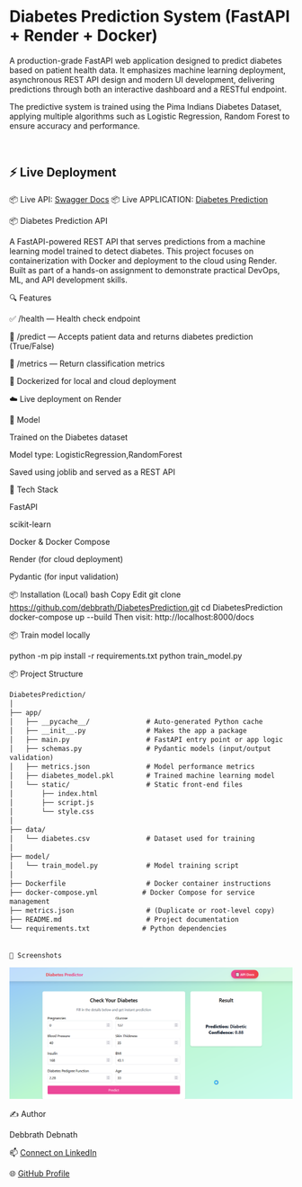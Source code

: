 # Diabetes Prediction System (FastAPI + Render + Docker)
A production-grade FastAPI web application designed to predict diabetes based on patient health data. It emphasizes machine learning deployment, asynchronous REST API design and modern UI development, delivering predictions through both an interactive dashboard and a RESTful endpoint.

The predictive system is trained using the Pima Indians Diabetes Dataset, applying multiple algorithms such as Logistic Regression, Random Forest to ensure accuracy and performance.

<br/>

## ⚡ Live Deployment 
 📦  Live API:  [Swagger Docs](https://diabetesprediction-2zpf.onrender.com/docs)
 📦  Live APPLICATION: [Diabetes Prediction](https://diabetesprediction-2zpf.onrender.com/)
<br/>

📦  Diabetes Prediction API

A FastAPI-powered REST API that serves predictions from a machine learning model trained to detect diabetes. This project focuses on containerization with Docker and deployment to the cloud using Render. Built as part of a hands-on assignment to demonstrate practical DevOps, ML, and API development skills.

🔍 Features

✅ /health — Health check endpoint

🔮 /predict — Accepts patient data and returns diabetes prediction (True/False)

📄 /metrics — Return classification metrics

🐳 Dockerized for local and cloud deployment

☁️ Live deployment on Render

🧠 Model

Trained on the Diabetes dataset

Model type: LogisticRegression,RandomForest

Saved using joblib and served as a REST API

🚀 Tech Stack

FastAPI

scikit-learn

Docker & Docker Compose

Render (for cloud deployment)

Pydantic (for input validation)

📦 Installation (Local)
bash
Copy
Edit
git clone https://github.com/debbrath/DiabetesPrediction.git
cd DiabetesPrediction
docker-compose up --build
Then visit: http://localhost:8000/docs

📦 Train model locally

python -m pip install -r requirements.txt
python train_model.py

📦 Project Structure

```
DiabetesPrediction/
│
├── app/
│   ├── __pycache__/              # Auto-generated Python cache
│   ├── __init__.py               # Makes the app a package
│   ├── main.py                   # FastAPI entry point or app logic
│   ├── schemas.py                # Pydantic models (input/output validation)
│   ├── metrics.json              # Model performance metrics
│   ├── diabetes_model.pkl        # Trained machine learning model
│   └── static/                   # Static front-end files
│       ├── index.html
│       ├── script.js
│       └── style.css
│
├── data/
│   └── diabetes.csv              # Dataset used for training
│
├── model/
│   └── train_model.py            # Model training script
│
├── Dockerfile                    # Docker container instructions
├── docker-compose.yml           # Docker Compose for service management
├── metrics.json                  # (Duplicate or root-level copy)
├── README.md                     # Project documentation
└── requirements.txt             # Python dependencies


📸 Screenshots
```
![Screenshot](https://github.com/debbrath/DiabetesPrediction/blob/main/image/2025-08-19%2018_11_52-Settings.png)

✍️ Author

Debbrath Debnath

📫 [Connect on LinkedIn](https://www.linkedin.com/in/debbrathdebnath/)

🌐 [GitHub Profile](https://github.com/debbrath)

